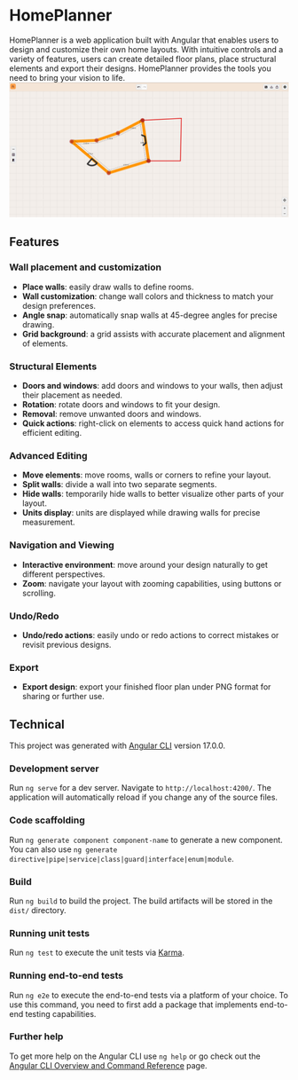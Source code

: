 # HomePlanner

HomePlanner is a web application built with Angular that enables users to design and customize their own home layouts. With intuitive controls and a variety of features, users can create detailed floor plans, place structural elements and export their designs. HomePlanner provides the tools you need to bring your vision to life.
![demo.png](demo.png)

## Features

### Wall placement and customization

- **Place walls**: easily draw walls to define rooms. 
- **Wall customization**: change wall colors and thickness to match your design preferences. 
- **Angle snap**: automatically snap walls at 45-degree angles for precise drawing. 
- **Grid background**: a grid assists with accurate placement and alignment of elements.

### Structural Elements

- **Doors and windows**: add doors and windows to your walls, then adjust their placement as needed. 
- **Rotation**: rotate doors and windows to fit your design. 
- **Removal**: remove unwanted doors and windows. 
- **Quick actions**: right-click on elements to access quick hand actions for efficient editing.

### Advanced Editing

- **Move elements**: move rooms, walls or corners to refine your layout. 
- **Split walls**: divide a wall into two separate segments.
- **Hide walls**: temporarily hide walls to better visualize other parts of your layout. 
- **Units display**: units are displayed while drawing walls for precise measurement.

### Navigation and Viewing

- **Interactive environment**: move around your design naturally to get different perspectives.
- **Zoom**: navigate your layout with zooming capabilities, using buttons or scrolling.

### Undo/Redo

- **Undo/redo actions**: easily undo or redo actions to correct mistakes or revisit previous designs.

### Export

- **Export design**: export your finished floor plan under PNG format for sharing or further use.

## Technical

This project was generated with [Angular CLI](https://github.com/angular/angular-cli) version 17.0.0.

### Development server

Run `ng serve` for a dev server. Navigate to `http://localhost:4200/`. The application will automatically reload if you change any of the source files.

### Code scaffolding

Run `ng generate component component-name` to generate a new component. You can also use `ng generate directive|pipe|service|class|guard|interface|enum|module`.

### Build

Run `ng build` to build the project. The build artifacts will be stored in the `dist/` directory.

### Running unit tests

Run `ng test` to execute the unit tests via [Karma](https://karma-runner.github.io).

### Running end-to-end tests

Run `ng e2e` to execute the end-to-end tests via a platform of your choice. To use this command, you need to first add a package that implements end-to-end testing capabilities.

### Further help

To get more help on the Angular CLI use `ng help` or go check out the [Angular CLI Overview and Command Reference](https://angular.io/cli) page.
